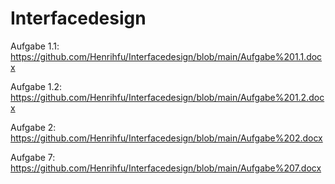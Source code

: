 # Interfacedesign
Aufgabe 1.1:
https://github.com/Henrihfu/Interfacedesign/blob/main/Aufgabe%201.1.docx

Aufgabe 1.2:
https://github.com/Henrihfu/Interfacedesign/blob/main/Aufgabe%201.2.docx

Aufgabe 2:
https://github.com/Henrihfu/Interfacedesign/blob/main/Aufgabe%202.docx

Aufgabe 7:
https://github.com/Henrihfu/Interfacedesign/blob/main/Aufgabe%207.docx


